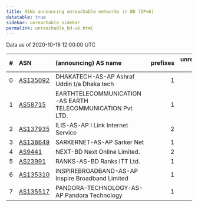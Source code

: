 ```yaml
---
title: ASNs announcing unreachable networks in BD (IPv6)
datatable: true
sidebar: unreachable_sidebar
permalink: unreachable_bd-v6.html
---
```


Data as of 2020-10-16 12:00:00 UTC


<div class="datatable-begin"></div>

|   # | ASN                                      | (announcing) AS name                                       |   prefixes |   unreachable /48s |
|----:|:-----------------------------------------|:-----------------------------------------------------------|-----------:|-------------------:|
|   0 | [AS135092](unreachable_AS135092-v6.html) | DHAKATECH-AS-AP Ashraf Uddin t/a Dhaka tech                |          1 |              65536 |
|   1 | [AS58715](unreachable_AS58715-v6.html)   | EARTHTELECOMMUNICATION-AS EARTH TELECOMMUNICATION Pvt LTD. |          1 |              65536 |
|   2 | [AS137935](unreachable_AS137935-v6.html) | ILIS-AS-AP I Link Internet Service                         |          2 |               8192 |
|   3 | [AS138649](unreachable_AS138649-v6.html) | SARKERNET-AS-AP Sarker Net                                 |          1 |               4096 |
|   4 | [AS9441](unreachable_AS9441-v6.html)     | NEXT-BD Next Online Limited.                               |          2 |                  2 |
|   5 | [AS23991](unreachable_AS23991-v6.html)   | RANKS-AS-BD Ranks ITT Ltd.                                 |          1 |                  1 |
|   6 | [AS135310](unreachable_AS135310-v6.html) | INSPIREBROADBAND-AS-AP Inspire Broadband Limited           |          1 |                  1 |
|   7 | [AS135517](unreachable_AS135517-v6.html) | PANDORA-TECHNOLOGY-AS-AP Pandora Technology                |          1 |                  1 |

<div class="datatable-end"></div>